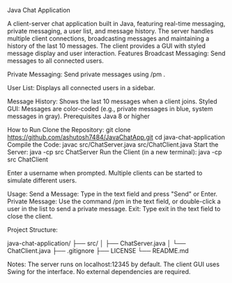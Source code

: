 Java Chat Application

A client-server chat application built in Java, featuring real-time messaging, private messaging, a user list, and message history. The server handles multiple client connections, broadcasting messages and maintaining a history of the last 10 messages. The client provides a GUI with styled message display and user interaction.
Features
Broadcast Messaging: Send messages to all connected users.

Private Messaging: Send private messages using /pm <username> <message>.

User List: Displays all connected users in a sidebar.

Message History: Shows the last 10 messages when a client joins.
Styled GUI: Messages are color-coded (e.g., private messages in blue, system messages in gray).
Prerequisites
Java 8 or higher

How to Run
Clone the Repository:
git clone https://github.com/ashutosh7484/JavaChatApp.git
cd java-chat-application
Compile the Code:
javac src/ChatServer.java src/ChatClient.java
Start the Server:
java -cp src ChatServer
Run the Client (in a new terminal):
java -cp src ChatClient

Enter a username when prompted.
Multiple clients can be started to simulate different users.

Usage:
Send a Message: Type in the text field and press "Send" or Enter.
Private Message: Use the command /pm <username> <message> in the text field, or double-click a user in the list to send a private message.
Exit: Type exit in the text field to close the client.

Project Structure:

java-chat-application/
├── src/
│   ├── ChatServer.java
│   └── ChatClient.java
├── .gitignore
├── LICENSE
└── README.md

Notes:
The server runs on localhost:12345 by default.
The client GUI uses Swing for the interface.
No external dependencies are required.

